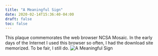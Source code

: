 ```yaml
---
title: "A Meaningful Sign"
date: 2020-02-14T15:36:40-04:00
draft: false
toc: false
---
```

This plaque commemorates the web browser NCSA Mosaic. In the early days of the Internet I used this browser so often, I had the download site memorized. To be fair, I still do.
![A Meaningful Sign](https://drive.google.com/uc?id=10AIhZmXIZNzQdUZxbck5s81b1RA2OB0l)

